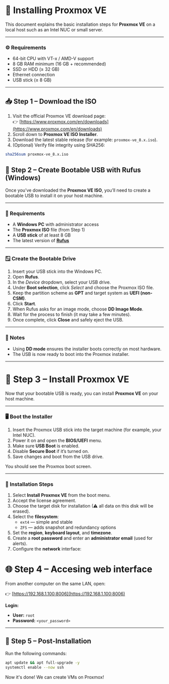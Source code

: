 # 🧩 Installing Proxmox VE

This document explains the basic installation steps for **Proxmox VE** on a local host such as an Intel NUC or small server.

---

### ⚙️ Requirements

- 64-bit CPU with VT-x / AMD-V support  
- 8 GB RAM minimum (16 GB + recommended)  
- SSD or HDD (≥ 32 GB)  
- Ethernet connection  
- USB stick (≥ 8 GB)  

---

## 📥 Step 1 – Download the ISO

1. Visit the official Proxmox VE download page:  
   👉 [https://www.proxmox.com/en/downloads](https://www.proxmox.com/en/downloads)
2. Scroll down to **Proxmox VE ISO Installer**.  
3. Download the latest stable release (for example: `proxmox-ve_8.x.iso`).  
4. (Optional) Verify file integrity using SHA256:

```bash
sha256sum proxmox-ve_8.x.iso
```

## 💾 Step 2 – Create Bootable USB with Rufus (Windows)

Once you’ve downloaded the **Proxmox VE ISO**, you’ll need to create a bootable USB to install it on your host machine.

---

### 🧰 Requirements

- A **Windows PC** with administrator access  
- The **Proxmox ISO** file (from Step 1)  
- A **USB stick** of at least 8 GB  
- The latest version of **[Rufus](https://rufus.ie/)**  

---

### 🪟 Create the Bootable Drive

1. Insert your USB stick into the Windows PC.  
2. Open **Rufus**.  
3. In the *Device* dropdown, select your USB drive.  
4. Under **Boot selection**, click *Select* and choose the Proxmox ISO file.  
5. Keep the partition scheme as **GPT** and target system as **UEFI (non-CSM)**.  
6. Click **Start**.  
7. When Rufus asks for an image mode, choose **DD Image Mode**.  
8. Wait for the process to finish (it may take a few minutes).  
9. Once complete, click **Close** and safely eject the USB.

---

### 🧠 Notes

- Using **DD mode** ensures the installer boots correctly on most hardware.  
- The USB is now ready to boot into the Proxmox installer.  

---

# 🧰 Step 3 – Install Proxmox VE

Now that your bootable USB is ready, you can install **Proxmox VE** on your host machine.

---

### 🖥️ Boot the Installer

1. Insert the Proxmox USB stick into the target machine (for example, your Intel NUC).  
2. Power it on and open the **BIOS/UEFI** menu.  
3. Make sure **USB Boot** is enabled.  
4. Disable **Secure Boot** if it’s turned on.  
5. Save changes and boot from the USB drive.  

You should see the Proxmox boot screen.

---

### 🧩 Installation Steps

1. Select **Install Proxmox VE** from the boot menu.  
2. Accept the license agreement.  
3. Choose the target disk for installation (⚠ all data on this disk will be erased).  
4. Select the **filesystem**:  
   - `ext4` — simple and stable  
   - `ZFS` — adds snapshot and redundancy options  
5. Set the **region**, **keyboard layout**, and **timezone**.  
6. Create a **root password** and enter an **administrator email** (used for alerts).  
7. Configure the **network** interface:  

# 🌐 Step 4 – Accesing web interface

From another computer on the same LAN, open:

👉 [https://192.168.1.100:8006](https://192.168.1.100:8006)

**Login:**
- **User:** `root`  
- **Password:** `<your_password>`

---

## 🔧 Step 5 – Post-Installation

Run the following commands:

```bash
apt update && apt full-upgrade -y
systemctl enable --now ssh
```

Now it's done! We can create VMs on Proxmox!
